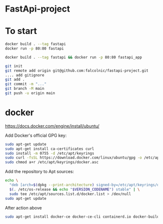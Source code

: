 ﻿# FastApi-project

# To start
```bash
docker build . --tag fastapi
docker run -p 80:80 fastapi

docker build . --tag fastapi && docker run -p 80:80 fastapi_app
```
```bash
git init
git remote add origin git@github.com:falcolnic/fastapi-project.git
.... add gitignore
git add .
git commit -m "..."
git branch -M main
git push -u origin main
```

# docker
https://docs.docker.com/engine/install/ubuntu/

Add Docker's official GPG key:
```bash
sudo apt-get update
sudo apt-get install ca-certificates curl
sudo install -m 0755 -d /etc/apt/keyrings
sudo curl -fsSL https://download.docker.com/linux/ubuntu/gpg -o /etc/apt/keyrings/docker.asc
sudo chmod a+r /etc/apt/keyrings/docker.asc
```
Add the repository to Apt sources:
```bash
echo \
  "deb [arch=$(dpkg --print-architecture) signed-by=/etc/apt/keyrings/docker.asc] https://download.docker.com/linux/ubuntu \
  $(. /etc/os-release && echo "$VERSION_CODENAME") stable" | \
  sudo tee /etc/apt/sources.list.d/docker.list > /dev/null
sudo apt-get update
```

After action above
```bash
sudo apt-get install docker-ce docker-ce-cli containerd.io docker-buildx-plugin docker-compose-plugin
```
